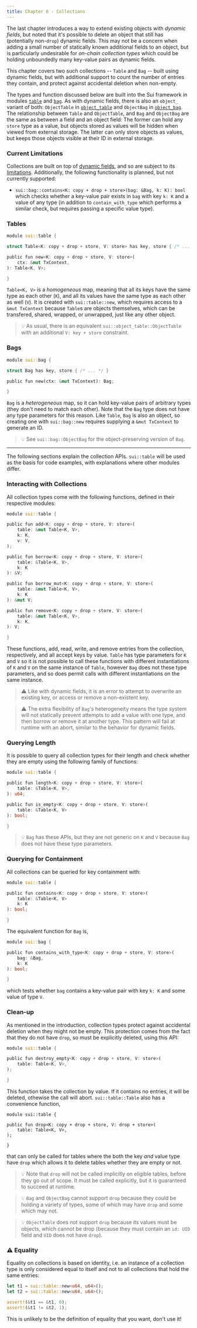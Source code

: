 ```yaml
---
title: Chapter 6 - Collections
---
```


The last chapter introduces a way to extend existing objects with *dynamic fields*, but noted that it's possible to delete an object that still has (potentially non-`drop`) dynamic fields. This may not be a concern when adding a small number of statically known additional fields to an object, but is particularly undesirable for *on-chain collection types* which could be holding unboundedly many key-value pairs as dynamic fields.

This chapter covers two such collections -- `Table` and `Bag` -- built using dynamic fields, but with additional support to count the number of entries they contain, and protect against accidental deletion when non-empty.

The types and function discussed below are built into the Sui framework in modules [`table`](https://github.com/MystenLabs/sui/blob/main/crates/sui-framework/sources/table.move) and [`bag`](https://github.com/MystenLabs/sui/blob/main/crates/sui-framework/sources/bag.move). As with dynamic fields, there is also an `object_` variant of both: `ObjectTable` in [`object_table`](https://github.com/MystenLabs/sui/blob/main/crates/sui-framework/sources/object_table.move) and `ObjectBag` in [`object_bag`](https://github.com/MystenLabs/sui/blob/main/crates/sui-framework/sources/object_bag.move). The relationship between `Table` and `ObjectTable`, and `Bag` and `ObjectBag` are the same as between a field and an object field: The former can hold any `store` type as a value, but objects stored as values will be hidden when viewed from external storage. The latter can only store objects as values, but keeps those objects visible at their ID in external storage.

### Current Limitations

Collections are built on top of [dynamic fields](ch5-dynamic-fields.md), and so are subject to its [limitations](ch5-dynamic-fields.md#current-limitations). Additionally, the following functionality is planned, but not currently supported:

- `sui::bag::contains<K: copy + drop + store>(bag: &Bag, k: K): bool` which checks whether a key-value pair exists in `bag` with key `k: K` and a value of any type (in addition to `contain_with_type` which performs a similar check, but requires passing a specific value type).


### Tables

```rust
module sui::table {

struct Table<K: copy + drop + store, V: store> has key, store { /* ... */ }

public fun new<K: copy + drop + store, V: store>(
    ctx: &mut TxContext,
): Table<K, V>;

}
```

`Table<K, V>` is a *homogeneous* map, meaning that all its keys have the same type as each other (`K`), and all its values have the same type as each other as well (`V`). It is created with `sui::table::new`, which requires access to a `&mut TxContext` because `Table`s are objects themselves, which can be transfered, shared, wrapped, or unwrapped, just like any other object.

> :bulb: As usual, there is an equivalent `sui::object_table::ObjectTable` with an additional `V: key + store` constraint.

### Bags

```rust
module sui::bag {

struct Bag has key, store { /* ... */ }

public fun new(ctx: &mut TxContext): Bag;

}
```

`Bag` is a *heterogeneous* map, so it can hold key-value pairs of arbitrary types (they don't need to match each other). Note that the `Bag` type does not have any type parameters for this reason. Like `Table`, `Bag` is also an object, so creating one with `sui::bag::new` requires supplying a `&mut TxContext` to generate an ID.

> :bulb: See `sui::bag::ObjectBag` for the object-preserving version of `Bag`.

---

The following sections explain the collection APIs. `sui::table` will be used as the basis for code examples, with explanations where other modules differ.

### Interacting with Collections

All collection types come with the following functions, defined in their respective modules:

```rust
module sui::table {

public fun add<K: copy + drop + store, V: store>(
    table: &mut Table<K, V>,
    k: K,
    v: V,
);

public fun borrow<K: copy + drop + store, V: store>(
    table: &Table<K, V>,
    k: K
): &V;

public fun borrow_mut<K: copy + drop + store, V: store>(
    table: &mut Table<K, V>,
    k: K
): &mut V;

public fun remove<K: copy + drop + store, V: store>(
    table: &mut Table<K, V>,
    k: K,
): V;

}
```

These functions, add, read, write, and remove entries from the collection, respectively, and all accept keys by value. `Table` has type parameters for `K` and `V` so it is not possible to call these functions with different instantiations of `K` and `V` on the same instance of `Table`, however `Bag` does not these type parameters, and so does permit calls with different instantiations on the same instance.

> :warning: Like with dynamic fields, it is an error to attempt to overwrite an existing key, or access or remove a non-existent key.

> :warning: The extra flexibility of `Bag`'s heterogeneity means the type system will not statically prevent attempts to add a value with one type, and then borrow or remove it at another type. This pattern will fail at runtime with an abort, similar to the behavior for dynamic fields.

### Querying Length

It is possible to query all collection types for their length and check whether they are empty using the following family of functions:

```rust
module sui::table {

public fun length<K: copy + drop + store, V: store>(
    table: &Table<K, V>,
): u64;

public fun is_empty<K: copy + drop + store, V: store>(
    table: &Table<K, V>
): bool;

}
```

> :bulb: `Bag` has these APIs, but they are not generic on `K` and `V` because `Bag` does not have these type parameters.

### Querying for Containment

All collections can be queried for key containment with:

```rust
module sui::table {

public fun contains<K: copy + drop + store, V: store>(
    table: &Table<K, V>
    k: K
): bool;

}
```

The equivalent function for `Bag` is,

```rust
module sui::bag {

public fun contains_with_type<K: copy + drop + store, V: store>(
    bag: &Bag,
    k: K
): bool;

}
```

which tests whether `bag` contains a key-value pair with key `k: K` and some value of type `V`.

### Clean-up

As mentioned in the introduction, collection types protect against accidental deletion when they might not be empty. This protection comes from the fact that they do not have `drop`, so must be explicitly deleted, using this API:

```rust
module sui::table {

public fun destroy_empty<K: copy + drop + store, V: store>(
    table: Table<K, V>,
);

}
```

This function takes the collection by value. If it contains no entries, it will be deleted, othewise the call will abort. `sui::table::Table` also has a convenience function,

```
module sui::table {

public fun drop<K: copy + drop + store, V: drop + store>(
    table: Table<K, V>,
);

}
```

that can only be called for tables where the both the key *and* value type have `drop` which allows it to delete tables whether they are empty or not.

> :bulb: Note that `drop` will not be called implicitly on eligible tables, before they go out of scope.  It must be called explicitly, but it is guaranteed to succeed at runtime.

> :bulb: `Bag` and `ObjectBag` cannot support `drop` because they could be holding a variety of types, some of which may have `drop` and some which may not.

> :bulb: `ObjectTable` does not support `drop` because its values must be objects, which cannot be drop (because they must contain an `id: UID` field and `UID` does not have `drop`).

### :warning: Equality

Equality on collections is based on identity, i.e. an instance of a collection type is only considered equal to itself and not to all collections that hold the same entries:

```rust
let t1 = sui::table::new<u64, u64>();
let t2 = sui::table::new<u64, u64>();

assert!(&t1 == &t1, 0);
assert!(&t1 != &t2, 1);
```

This is unlikely to be the definition of equality that you want, don't use it!
